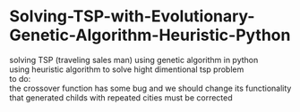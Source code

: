 # Solving-TSP-with-Evolutionary-Genetic-Algorithm-Heuristic-Python  
solving TSP (traveling sales man) using genetic algorithm in python  
using heuristic algorithm to solve hight dimentional tsp problem  
to do:  
the crossover function has some bug and we should change its functionality that generated childs with repeated cities must be corrected
